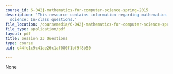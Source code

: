 ```yaml
---
course_id: 6-042j-mathematics-for-computer-science-spring-2015
description: 'This resource contains information regarding mathematics for computer
  science: In-class questions.'
file_location: /coursemedia/6-042j-mathematics-for-computer-science-spring-2015/e44fe1c9c41ae26c1af080f1bf9f8b50_MIT6_042JS15_cp23.pdf
file_type: application/pdf
layout: pdf
title: Session 23 Questions
type: course
uid: e44fe1c9c41ae26c1af080f1bf9f8b50

---
```

None